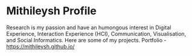 # Mithileysh Profile
Research is my passion and have an humongous interest in Digital Experience, Interaction Experience (HCI), Communication, Visualisation, and Social Informatics. Here are some of my projects.
Portfolio - https://mithileysh.github.io/
